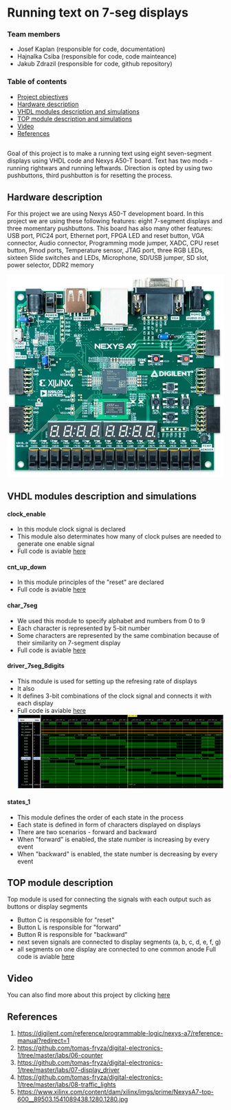 # Running text on 7-seg displays

### Team members

* Josef Kaplan (responsible for code, documentation)
* Hajnalka Csiba (responsible for code, code mainteance)
* Jakub Zdrazil (responsible for code, github repository)


### Table of contents

* [Project objectives](#objectives)
* [Hardware description](#hardware)
* [VHDL modules description and simulations](#modules)
* [TOP module description and simulations](#top)
* [Video](#video)
* [References](#references)

<a name="objectives"></a>

## 
Goal of this project is to make a running text using eight seven-segment displays using VHDL code and Nexys A50-T board. 
Text has two mods - running rightwars and running leftwards. Direction is opted by using two pushbuttons, third pushbutton is for resetting the process.

<a name="hardware"></a>

## Hardware description

For this project we are using Nexys A50-T development board.
In this project we are using these following features: eight 7-segment displays and three momentary pushbuttons.
This board has also many other features: USB port, PIC24 port, Ethernet port, FPGA LED and reset button, VGA connector, Audio connector, Programming mode jumper, XADC, CPU reset button, Pmod ports, Temperature sensor, JTAG port, three RGB LEDs, sixteen Slide switches and LEDs, Microphone, SD/USB jumper, SD slot, power selector, DDR2 memory

![Nexys A50-T development board](https://github.com/xzdraz12/digital-electronics-1/blob/main/project/pictures/NexysA7.PNG)
 
<a name="modules"></a>

## VHDL modules description and simulations

#### clock_enable

* In this module clock signal is declared 
* This module also determinates how many of clock pulses are needed to generate one enable signal
* Full code is aviable [here](https://github.com/xzdraz12/digital-electronics-1/blob/main/project/project/project_final.srcs/sources_1/new/clock_enable.vhd)


#### cnt_up_down

* In this module principles of the "reset" are declared
* Full code is aviable [here](https://github.com/xzdraz12/digital-electronics-1/blob/main/project/project/project_final.srcs/sources_1/new/cnt_up_down.vhd)

#### char_7seg

* We used this module to specify alphabet and numbers from 0 to 9
* Each character is represented by 5-bit number
* Some characters are represented by the same combination because of their similarity on 7-segment display
* Full code is aviable [here](https://github.com/xzdraz12/digital-electronics-1/blob/main/project/project/project_final.srcs/sources_1/new/char_7seg.vhd)


#### driver_7seg_8digits

* This module is used for setting up the refresing rate of displays
* It also  
* It defines 3-bit combinations of the clock signal and connects it with each display
* Full code is aviable [here](https://github.com/xzdraz12/digital-electronics-1/blob/main/project/project/project_final.srcs/sources_1/new/driver_7seg_8digits.vhd)
 ![simulation](https://github.com/xzdraz12/digital-electronics-1/blob/main/project/pictures/tb_driver_backward.PNG)

#### states_1

* This module defines the order of each state in the process
* Each state is defined in form of characters displayed on displays
* There are two scenarios - forward and backward
* When "forward" is enabled, the state number is increasing by every event
* When "backward" is enabled, the state number is decreasing by every event

<a name="top"></a>

## TOP module description

Top module is used for connecting the signals with each output such as buttons or display segments
* Button C is responsible for "reset"
* Button L is responsible for "forward"
* Button R is responsible for "backward"
* next seven signals are connected to display segments (a, b, c, d, e, f, g)
* all segments on one display are connected to one common anode 
Full code is aviable [here](https://github.com/xzdraz12/digital-electronics-1/blob/main/project/project/project_final.srcs/sources_1/new/top.vhd)

<a name="video"></a>

## Video

You can also find more about this project by clicking [here](https://www.youtube.com/watch?v=lQNkORvfDw4)

<a name="references"></a>

## References

1. https://digilent.com/reference/programmable-logic/nexys-a7/reference-manual?redirect=1
2. https://github.com/tomas-fryza/digital-electronics-1/tree/master/labs/06-counter
3. https://github.com/tomas-fryza/digital-electronics-1/tree/master/labs/07-display_driver
4. https://github.com/tomas-fryza/digital-electronics-1/tree/master/labs/08-traffic_lights
5. https://www.xilinx.com/content/dam/xilinx/imgs/prime/NexysA7-top-600__89503.1541089438.1280.1280.jpg